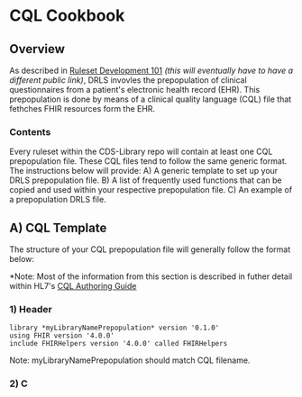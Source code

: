 # CQL Cookbook
## Overview
As described in [Ruleset Development 101](https://confluence.mitre.org/pages/editpage.action?pageId=200598742) *(this will eventually have to have a different public link)*, DRLS invovles the prepopulation of clinical questionnaires from a patient's electronic health record (EHR). This prepopulation is done by means of a clinical quality language (CQL) file that fethches FHIR resources form the EHR.

### Contents
Every ruleset within the CDS-Library repo will contain at least one CQL prepopulation file. These CQL files tend to follow the same generic format. The instructions below will provide:
A) A generic template to set up your DRLS prepopulation file.
B) A list of frequently used functions that can be copied and used within your respective prepopulation file. 
C) An example of a prepopulation DRLS file.

## A) CQL Template
The structure of your CQL prepopulation file will generally follow the format below:

*Note: Most of the information from this section is described in futher detail within HL7's [CQL Authoring Guide](https://cql.hl7.org/02-authorsguide.html)

### 1) Header
```
library *myLibraryNamePrepopulation* version '0.1.0'
using FHIR version '4.0.0'
include FHIRHelpers version '4.0.0' called FHIRHelpers
```
Note: myLibraryNamePrepopulation should match CQL filename.

### 2) C


